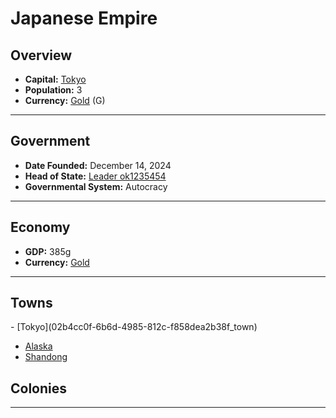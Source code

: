 <!--UNDEDITED FILE, remove this entire line if this file has been edited!-->
# <!--NAME-->Japanese Empire<!--NAME-->

## Overview

- **Capital:** <!--CAPITAL_LINK-->[Tokyo](02b4cc0f-6b6d-4985-812c-f858dea2b38f_town)<!--CAPITAL_LINK-->
- **Population:** <!--POPULATION-->3<!--POPULATION-->
- **Currency:** <!--CURRENCY_LINK-->[Gold](Gold_currency)<!--CURRENCY_LINK--> (<!--CURRENCY_ABV-->G<!--CURRENCY_ABV-->)

---

## Government

- **Date Founded:** <!--FOUNDED-->December 14, 2024<!--FOUNDED-->
- **Head of State:** <!--LEADER_TITLE_LINK-->[Leader ok1235454](ok1235454_user)<!--LEADER_TITLE_LINK-->
- **Governmental System:** <!--GOVERNMENT-->Autocracy<!--GOVERNMENT-->

---

## Economy

- **GDP:** <!--GDP-->385g<!--GDP-->
- **Currency:** <!--CURRENCY_LINK-->[Gold](Gold_currency)<!--CURRENCY_LINK-->

---

## Towns

<!--TOWNS-->- [Tokyo](02b4cc0f-6b6d-4985-812c-f858dea2b38f_town)
- [Alaska](006945ae-d335-4ec1-a8e6-d973e83ebb6f_town)
- [Shandong](5efed49e-cc74-4762-aedf-e392c1c697a9_town)<!--TOWNS-->

## Colonies

<!--COLONIES--><!--COLONIES-->

---